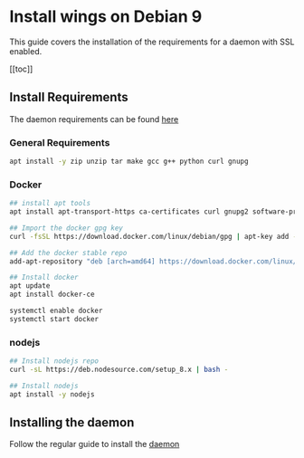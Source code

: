 # Install wings on Debian 9

This guide covers the installation of the requirements for a daemon with SSL enabled.

[[toc]]

## Install Requirements

The daemon requirements can be found [here](/daemon/installing.md#system-requirements)

### General Requirements
```bash
apt install -y zip unzip tar make gcc g++ python curl gnupg
```

### Docker

```bash
## install apt tools
apt install apt-transport-https ca-certificates curl gnupg2 software-properties-common

## Import the docker gpg key
curl -fsSL https://download.docker.com/linux/debian/gpg | apt-key add -

## Add the docker stable repo
add-apt-repository "deb [arch=amd64] https://download.docker.com/linux/debian $(lsb_release -cs) stable"

## Install docker
apt update
apt install docker-ce

systemctl enable docker
systemctl start docker
```

### nodejs

```bash
## Install nodejs repo
curl -sL https://deb.nodesource.com/setup_8.x | bash -

## Install nodejs
apt install -y nodejs
```

## Installing the daemon
Follow the regular guide to install the [daemon](/daemon/installing.md#installing-daemon-software)